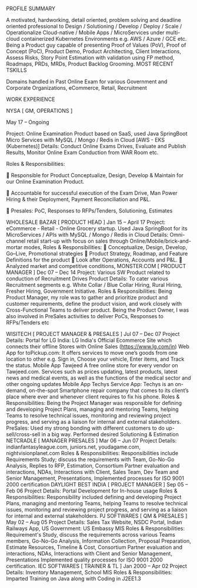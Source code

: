 
PROFILE  SUMMARY

A motivated, hardworking, detail oriented, problem solving and deadline oriented professional to Design / Solutioning / Develop / Deploy / Scale / Operationalize Cloud-native / Mobile Apps / MicroServices under multi-cloud containerized Kubernetes Environments e.g. AWS / Azure / GCE etc. 
Being a Product guy capable of presenting Proof of Values (PoV), Proof of Concept (PoC), Product Demo, Product Architecting, Client Interactions, Assess Risks, Story Point Estimation with validation using FP method, Roadmaps, PRDs, MRDs, Product Backlog Grooming.
MOST RECENT TSKILLS
 
Domains handled in Past 
Online Exam for various Government and Corporate Organizations, eCommerce, Retail, Recruitment

WORK EXPERIENCE

NYSA   [ GM, OPERATIONS ]

May 17 –  Ongoing

Project: Online Examination Product based on  SaaS, used Java SpringBoot Micro Services with MySQL / Mongo / Redis in Cloud [AWS - EKS (Kubernetes)]
Details: Conduct Online Exams Drives, Evaluate and Publish Results, Monitor Online Exam Conduction from WAR Room etc.

Roles & Responsibilities: 

	Responsible for Product Conceptualize, Design, Develop & Maintain for our Online Examination Product. 

	Accountable for successful execution of the Exam Drive, Man Power Hiring & their Deployment, Payment Reconciliation and P&L.

	Presales: PoC, Responses to RFPs/Tenders, Solutioning, Estimates

WHOLESALE   BAZAR   [ PRODUCT HEAD ]
Jan 15 – April 17
Project:  eCommerce - Retail - Online Grocery startup. Used Java SpringBoot for its MicroServices / APIs with  MySQL / Mongo / Redis in Cloud
Details: Omni-channel retail start-up with focus on sales through Online/Mobile/brick-and-mortar modes, 
Roles & Responsibilities: 
	Conceptualize, Design, Develop, Go–Live, Promotional strategies
	Product Strategy, Roadmap, and Feature Definitions for the product
	Look after Operations, Accounts and P&L. 
	Analyzed market and competitive conditions,
MONSTER.COM   [ PRODUCT MANAGER ]
Dec 07 – Dec 14
Project: Various SW Product related to conduction of Recruitment Drives
Product Details: To cater various Recruitment segments e.g. White Collar / Blue Collar Hiring, Rural Hiring, Fresher Hiring, Government Initiative.
Roles & Responsibilities: Being Product Manager, my role was to gather and prioritize product and customer requirements, define the product vision, and work closely with Cross-Functional Teams to deliver product. Being the Product Owner, I was also involved in PreSales activities to deliver PoCs, Responses to RFPs/Tenders etc

WISITECH   [ PROJECT MANAGER & PRESALES ]
Jul 07 – Dec 07
Project Details: 
Portal for LG India: LG India's Official Ecommerce Site which connects their offline Stores with Online Sales (https://www.lg.com/in)
Web App for toPickup.com: It offers services to move one’s goods from one location to other e.g. Sign in, Choose your vehicle, Enter items, and Track the status. 
Mobile App Tawjeed A free online store for every vendor on Tawjeed.com. Services such as prices updating, latest products, latest news and medical events, as well as the functions of the medical sector and other ongoing updates
Mobile App Techys Service App: Techys is an on-demand, on-the-spot Smartphone repair company that comes to its client’s place where ever and whenever client requires to fix his phone.
Roles & Responsibilities:  Being the Project Manager was responsible for defining and developing Project Plans, managing and mentoring Teams, helping Teams to resolve technical issues, monitoring and reviewing project progress, and serving as a liaison for internal and external stakeholders.
PreSales: Used my strong bonding with different customers to do up-sell/cross-sell in a big way. Performed desired Solutioning & Estimation
NETCRADLE   [ MANAGER PRESALES ]
Mar 06 – Jun 07
Project Details:  indianfantasyleague.com, juniors.net, youdagame.com, nightvisionplanet.com
Roles & Responsibilities: Responsibilities include Requirements Study; discuss the requirements with Team, Go-No-Go Analysis, Replies to RFP, Estimation, Consortium Partner evaluation and interactions, NDAs, Interactions with Client, Sales Team, Dev Team and Senior Management, Presentations, Implemented processes for ISO 9001 2000 certification
DAYLIGHT BEST INDIA   [ PROJECT MANAGER ]
Sep 05 – Feb 06
Project Details: Portal Development for In-house usage
Roles & Responsibilities:  Responsibility included defining and developing Project Plans, managing and mentoring Teams, helping Teams to resolve technical issues, monitoring and reviewing project progress, and serving as a liaison for internal and external stakeholders. 
PJ SOFTWARES   [ QM & PRESALES ]
May 02 – Aug 05
Project Details: Sales Tax Website, NSDC Portal, Indian Railways App,  US Government: US Embassy MIS
Roles & Responsibilities: Requirement's Study, discuss the requirements across various Teams members, Go-No-Go Analysis, Information Collection, Proposal Preparation, Estimate Resources, Timeline & Cost, Consortium Partner evaluation and interactions, NDAs, Interactions with Client and Senior Management, Presentations
Implemented quality processes for ISO 9001 2000 certification.
IEC SOFTWARES   [ TRAINER & TL ]
Jan 2000 – Apr 02
Project Details:  Inventory Management, School MIS
Roles & Responsibilities:   Imparted Training on Java along with Coding in J2EE1.3
